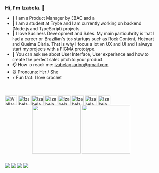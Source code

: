 ### Hi, I'm Izabela. 👋

- 🔭 I am a Product Manager by EBAC and a 
- 🌱 I am a student at Trybe and I am currently working on backend (Node.js and TypeScript) projects.
- 👯 I love Business Development and Sales. My main particularity is that I had a career on Brazilian's top startups such as Rock Content, Hotmart and Queima Diária. That is why I focus a lot on UX and UI and I always start my projects with a FIGMA prototype.
- 💬 You can ask me about User Interface, User experience and how to create the perfect sales pitch to your product.
- 📫 How to reach me: izabelaguarino@gmail.com
- 😄 Pronouns: Her / She
- ⚡ Fun fact: I love crochet

##
<div style="display: inline_block"><br>
  <img align="center" alt="WallacyFrancis-Javascript" height="30" width="40" src="https://cdn.jsdelivr.net/gh/devicons/devicon/icons/javascript/javascript-original.svg">
  <img align="center" alt="IzabelaGuarino-Html" height="30" width="40" src="https://cdn.jsdelivr.net/gh/devicons/devicon/icons/html5/html5-original.svg">
  <img align="center" alt="IzabelaGuarino-CSS" height="30" width="40" src="https://cdn.jsdelivr.net/gh/devicons/devicon/icons/css3/css3-original.svg">
  <img align="center" alt="IzabelaGuarino-React" height="30" width="40" src="https://cdn.jsdelivr.net/gh/devicons/devicon/icons/react/react-original.svg">
  <img align="center" alt="IzabelaGuarino-Redux" height="30" width="40" src="https://cdn.jsdelivr.net/gh/devicons/devicon/icons/redux/redux-original.svg">
  <img align="center" alt="IzabelaGuarino-Docker" height="30" width="40" src="https://cdn.jsdelivr.net/gh/devicons/devicon/icons/docker/docker-original.svg">
  <img align="center" alt="IzabelaGuarino-Mysql" height="30" width="40" src="https://cdn.jsdelivr.net/gh/devicons/devicon/icons/mysql/mysql-original-wordmark.svg" />
  <img align="center" alt="IzabelaGuarino-Nodejs" height="30" width="40" src="https://cdn.jsdelivr.net/gh/devicons/devicon/icons/nodejs/nodejs-original.svg" />
</div>


<div align="center">
  <a href="https://github.com/belaguarino">
  <img height="160em" src="https://github-readme-stats.vercel.app/api?username=belaguarino&show_icons=true&theme=dark&include_all_commits=true&count_private=true"/>
  <img height="160em" src="https://github-readme-stats.vercel.app/api/top-langs/?username=belaguarino&layout=compact&langs_count=7&theme=dark"/>
</div>

##

<div>
  <a href="https://api.whatsapp.com/send?phone=5531992226250" target="_blank"><img src="https://img.shields.io/badge/WhatsApp-25D366?style=for-the-badge&logo=whatsapp&logoColor=white" target="_blank"></a>
  <a href="https://www.instagram.com/belaguarino/" target="_blank"><img src="https://img.shields.io/badge/-Instagram-%23E4405F?style=for-the-badge&logo=instagram&logoColor=white" target="_blank"></a>
  <a href = "mailto:izabelaguarino@gmail.com"><img src="https://img.shields.io/badge/-Gmail-%23333?style=for-the-badge&logo=gmail&logoColor=white" target="_blank"></a>
  <a href="https://www.linkedin.com/in/izabelaguarino/" target="_blank"><img src="https://img.shields.io/badge/-LinkedIn-%230077B5?style=for-the-badge&logo=linkedin&logoColor=white" target="_blank"></a> 
</div>

